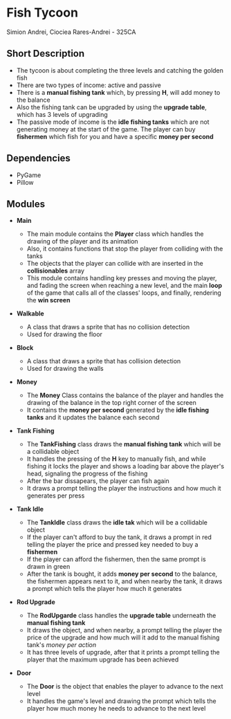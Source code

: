 

# Fish Tycoon
Simion Andrei, Ciociea Rares-Andrei - 325CA

## Short Description

* The tycoon is about completing the three levels and catching the golden fish
* There are two types of income: active and passive
* There is a **manual fishing tank** which, by pressing **H**, will add money to the balance
* Also the fishing tank can be upgraded by using the **upgrade table**, which has 3 levels of upgrading
* The passive mode of income is the **idle fishing tanks** which are not generating money at the start of the game. The player can buy **fishermen** which fish for you and have a specific **money per second**

## Dependencies

* PyGame
* Pillow

## Modules

* **Main**
	* The main module contains the **Player** class which handles the drawing of the player and its animation
	* Also, it contains functions that stop the player from colliding with the tanks
	* The objects that the player can collide with are inserted in the **collisionables** array
	* This module contains handling key presses and moving the player, and fading the screen when reaching a new level, and the main **loop** of the game that calls all of the classes' loops, and finally, rendering the **win screen**

* **Walkable**
	* A class that draws a sprite that has no collision detection
	* Used for drawing the floor

* **Block**
	* A class that draws a sprite that has collision detection
	* Used for drawing the walls

* **Money**
	* The **Money** Class contains the balance of the player and handles the drawing of the balance in the top right corner of the screen
	* It contains the **money per second** generated by the **idle fishing tanks** and it updates the balance each second

* **Tank Fishing**
	* The **TankFishing** class draws the **manual fishing tank** which will be a collidable object
	* It handles the pressing of the **H** key to manually fish, and while fishing it locks the player and shows a loading bar above the player's head, signaling the progress of the fishing
	* After the bar dissapears, the player can fish again
	* It draws a prompt telling the player the instructions and how much it generates per press

* **Tank Idle**
	* The **TankIdle** class draws the **idle tak** which will be a collidable object
	* If the player can't afford to buy the tank, it draws a prompt in red telling the player the price and pressed key needed to buy a **fishermen**
	* If the player can afford the fishermen, then the same prompt is drawn in green
	* After the tank is bought, it adds **money per second** to the balance, the fishermen appears next to it, and when nearby the tank, it draws a prompt which tells the player how much it generates

* **Rod Upgrade**
	* The **RodUpgarde** class handles the **upgrade table** underneath the **manual fishing tank**
	* It draws the object, and when nearby, a prompt telling the player the price of the upgrade and how much will it add to the manual fishing tank's *money per action*
	* It has three levels of upgrade, after that it prints a prompt telling the player that the maximum upgrade has been achieved

* **Door**
	* The **Door** is the object that enables the player to advance to the next level
	* It handles the game's level and drawing the prompt which tells the player how much money he needs to advance to the next level
